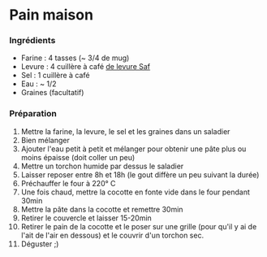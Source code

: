 
# Pain maison
### Ingrédients
* Farine : 4 tasses (~ 3/4 de mug)  
* Levure : 4 cuillère à café  [de levure Saf](https://www.cuisineaddict.com/achat-levure-seche-saf-instant-500g-796.htm)
* Sel : 1 cuillère à café
* Eau : ~ 1/2 
* Graines (facultatif)

### Préparation

1. Mettre la farine, la levure, le sel et les graines dans un saladier
2. Bien mélanger
3. Ajouter l'eau petit à petit et mélanger pour obtenir une pâte plus ou moins épaisse (doit coller un peu)
4. Mettre un torchon humide par dessus le saladier
5. Laisser reposer entre 8h et 18h (le gout diffère un peu suivant la durée)
6. Préchauffer le four à 220° C
7. Une fois chaud, mettre la cocotte en fonte vide dans le four pendant 30min
8. Mettre la pâte dans la cocotte et remettre 30min
9. Retirer le couvercle et laisser 15-20min 
10. Retirer le pain de la cocotte et le poser sur une grille (pour qu'il y ai de l'ait de l'air en dessous) et le couvrir d'un torchon sec.
11. Déguster ;)



<!--stackedit_data:
eyJoaXN0b3J5IjpbLTUxNjQ1NTM5MF19
-->